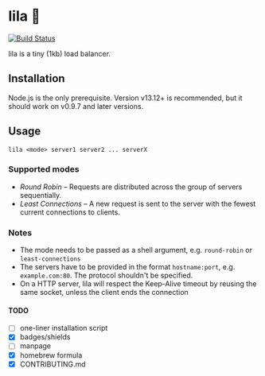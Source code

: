 # lila 🌺

[![Build Status](https://api.travis-ci.org/simonewebdesign/lila.svg?branch=master)](https://travis-ci.org/simonewebdesign/lila)

lila is a tiny (1kb) load balancer.

## Installation

Node.js is the only prerequisite. Version v13.12+ is recommended, but it should work on v0.9.7 and later versions.

## Usage

    lila <mode> server1 server2 ... serverX

### Supported modes

- *Round Robin* – Requests are distributed across the group of servers sequentially.
- *Least Connections* – A new request is sent to the server with the fewest current connections to clients.

### Notes

- The mode needs to be passed as a shell argument, e.g. `round-robin` or `least-connections`
- The servers have to be provided in the format `hostname:port`, e.g. `example.com:80`. The protocol shouldn't be specified.
- On a HTTP server, lila will respect the Keep-Alive timeout by reusing the same socket, unless the client ends the connection

#### TODO

- [ ] one-liner installation script
- [x] badges/shields
- [ ] manpage
- [x] homebrew formula
- [x] CONTRIBUTING.md
